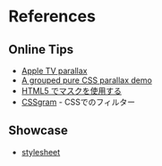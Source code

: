 # References

## Online Tips

- [Apple TV parallax](http://designmodo.com/apple-tv-effect/)
- [A grouped pure CSS parallax demo](http://keithclark.co.uk/articles/pure-css-parallax-websites/demo3/)
- [HTML5 でマスクを使用する](https://support.google.com/richmedia/answer/6286751?hl=ja)
- [CSSgram](https://github.com/una/CSSgram) - CSSでのフィルター


## Showcase

- [stylesheet](https://stylesheets.co/)

